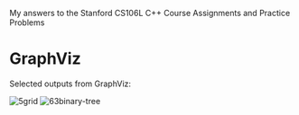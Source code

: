 My answers to the Stanford CS106L C++ Course Assignments and Practice Problems

GraphViz
========
Selected outputs from GraphViz:

![5grid](https://raw.github.com/Zainny/cs106l/master/GraphViz/images/5grid_01.png)
![63binary-tree](https://raw.github.com/Zainny/cs106l/master/GraphViz/images/63binary-tree_01.png)